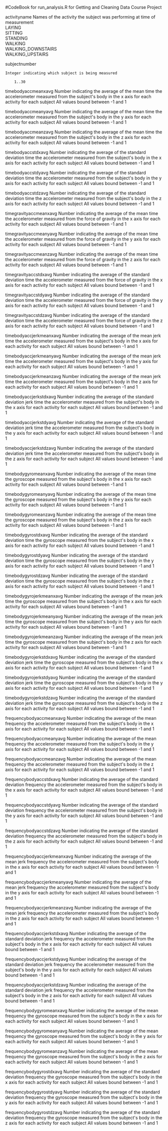 #CodeBook for run_analysis.R for Getting and Cleaning Data Course Project

activityname
    Names of the activity the subject was performing at time of measurement    
        LAYING              
        SITTING  
        STANDING            
        WALKING              
        WALKING_DOWNSTAIRS  
        WALKING_UPSTAIRS

subjectnumber

    Integer indicating which subject is being measured

        1..30
        
timebodyaccmeanxavg
    Number indicating the average of the mean time the accelerometer measured from the subject's body in the x axis for each activity for each subject
        All values bound between -1 and 1
        
timebodyaccmeanyavg
    Number indicating the average of the mean time the accelerometer measured from the subject's body in the y axis for each activity for each subject
        All values bound between -1 and 1
        
timebodyaccmeanzavg
    Number indicating the average of the mean time the accelerometer measured from the subject's body in the z axis for each activity for each subject
        All values bound between -1 and 1
        
timebodyaccstdxavg
    Number indicating the average of the standard deviation time the accelerometer measured from the subject's body in the x axis for each activity for each subject
        All values bound between -1 and 1
        
timebodyaccstdyavg
    Number indicating the average of the standard deviation time the accelerometer measured from the subject's body in the y axis for each activity for each subject
        All values bound between -1 and 1
        
timebodyaccstdzavg
    Number indicating the average of the standard deviation time the accelerometer measured from the subject's body in the z axis for each activity for each subject
        All values bound between -1 and 1
        
timegravityaccmeanxavg
    Number indicating the average of the mean time the accelerometer measured from the force of gravity in the x axis for each activity for each subject
        All values bound between -1 and 1
        
timegravityaccmeanyavg
    Number indicating the average of the mean time the accelerometer measured from the force of gravity in the y axis for each activity for each subject
        All values bound between -1 and 1
        
timegravityaccmeanzavg
    Number indicating the average of the mean time the accelerometer measured from the force of gravity in the z axis for each activity for each subject
        All values bound between -1 and 1
        
timegravityaccstdxavg
    Number indicating the average of the standard deviation time the accelerometer measured from the force of gravity in the x axis for each activity for each subject
        All values bound between -1 and 1
        
timegravityaccstdyavg
    Number indicating the average of the standard deviation time the accelerometer measured from the force of gravity in the y axis for each activity for each subject
        All values bound between -1 and 1
        
timegravityaccstdzavg
    Number indicating the average of the standard deviation time the accelerometer measured from the force of gravity in the z axis for each activity for each subject
        All values bound between -1 and 1
        
timebodyaccjerkmeanxavg
    Number indicating the average of the mean jerk time the accelerometer measured from the subject's body in the x axis for each activity for each subject
        All values bound between -1 and 1
        
timebodyaccjerkmeanyavg
    Number indicating the average of the mean jerk time the accelerometer measured from the subject's body in the y axis for each activity for each subject
        All values bound between -1 and 1
        
timebodyaccjerkmeanzavg
    Number indicating the average of the mean jerk time the accelerometer measured from the subject's body in the z axis for each activity for each subject
        All values bound between -1 and 1
        
timebodyaccjerkstdxavg
    Number indicating the average of the standard deviation jerk time the accelerometer measured from the subject's body in the x axis for each activity for each subject
        All values bound between -1 and 1
        
timebodyaccjerkstdyavg
    Number indicating the average of the standard deviation jerk time the accelerometer measured from the subject's body in the y axis for each activity for each subject
        All values bound between -1 and 1
        
timebodyaccjerkstdzavg
    Number indicating the average of the standard deviation jerk time the accelerometer measured from the subject's body in the z axis for each activity for each subject
        All values bound between -1 and 1
        
timebodygyromeanxavg
    Number indicating the average of the mean time the gyroscope measured from the subject's body in the x axis for each activity for each subject
        All values bound between -1 and 1
        
timebodygyromeanyavg
    Number indicating the average of the mean time the gyroscope measured from the subject's body in the y axis for each activity for each subject
        All values bound between -1 and 1
        
timebodygyromeanzavg
    Number indicating the average of the mean time the gyroscope measured from the subject's body in the z axis for each activity for each subject
        All values bound between -1 and 1
        
timebodygyrostdxavg
    Number indicating the average of the standard deviation time the gyroscope measured from the subject's body in the x axis for each activity for each subject
        All values bound between -1 and 1
        
timebodygyrostdyavg
    Number indicating the average of the standard deviation time the gyroscope measured from the subject's body in the y axis for each activity for each subject
        All values bound between -1 and 1
        
timebodygyrostdzavg
    Number indicating the average of the standard deviation time the gyroscope measured from the subject's body in the z axis for each activity for each subject
        All values bound between -1 and 1
        
timebodygyrojerkmeanxavg
    Number indicating the average of the mean jerk time the gyroscope measured from the subject's body in the x axis for each activity for each subject
        All values bound between -1 and 1
        
timebodygyrojerkmeanyavg
    Number indicating the average of the mean jerk time the gyroscope measured from the subject's body in the y axis for each activity for each subject
        All values bound between -1 and 1
        
timebodygyrojerkmeanzavg
    Number indicating the average of the mean jerk time the gyroscope measured from the subject's body in the z axis for each activity for each subject
        All values bound between -1 and 1
        
timebodygyrojerkstdxavg
    Number indicating the average of the standard deviation jerk time the gyroscope measured from the subject's body in the x axis for each activity for each subject
        All values bound between -1 and 1
        
timebodygyrojerkstdyavg
    Number indicating the average of the standard deviation jerk time the gyroscope measured from the subject's body in the y axis for each activity for each subject
        All values bound between -1 and 1
        
timebodygyrojerkstdzavg
    Number indicating the average of the standard deviation jerk time the gyroscope measured from the subject's body in the z axis for each activity for each subject
        All values bound between -1 and 1
        
frequencybodyaccmeanxavg
    Number indicating the average of the mean frequency the accelerometer measured from the subject's body in the x axis for each activity for each subject
        All values bound between -1 and 1
        
frequencybodyaccmeanyavg
    Number indicating the average of the mean frequency the accelerometer measured from the subject's body in the y axis for each activity for each subject
        All values bound between -1 and 1
        
frequencybodyaccmeanzavg
    Number indicating the average of the mean frequency the accelerometer measured from the subject's body in the z axis for each activity for each subject
        All values bound between -1 and 1
        
frequencybodyaccstdxavg
    Number indicating the average of the standard deviation frequency the accelerometer measured from the subject's body in the x axis for each activity for each subject
        All values bound between -1 and 1
        
frequencybodyaccstdyavg
    Number indicating the average of the standard deviation frequency the accelerometer measured from the subject's body in the y axis for each activity for each subject
        All values bound between -1 and 1
        
frequencybodyaccstdzavg
    Number indicating the average of the standard deviation frequency the accelerometer measured from the subject's body in the z axis for each activity for each subject
        All values bound between -1 and 1
        
frequencybodyaccjerkmeanxavg
    Number indicating the average of the mean jerk frequency the accelerometer measured from the subject's body in the x axis for each activity for each subject
        All values bound between -1 and 1
        
frequencybodyaccjerkmeanyavg
    Number indicating the average of the mean jerk frequency the accelerometer measured from the subject's body in the y axis for each activity for each subject
        All values bound between -1 and 1
        
frequencybodyaccjerkmeanzavg
    Number indicating the average of the mean jerk frequency the accelerometer measured from the subject's body in the z axis for each activity for each subject
        All values bound between -1 and 1
        
frequencybodyaccjerkstdxavg
    Number indicating the average of the standard deviation jerk frequency the accelerometer measured from the subject's body in the x axis for each activity for each subject
        All values bound between -1 and 1
        
frequencybodyaccjerkstdyavg
    Number indicating the average of the standard deviation jerk frequency the accelerometer measured from the subject's body in the y axis for each activity for each subject
        All values bound between -1 and 1
        
frequencybodyaccjerkstdzavg
    Number indicating the average of the standard deviation jerk frequency the accelerometer measured from the subject's body in the z axis for each activity for each subject
        All values bound between -1 and 1
        
frequencybodygyromeanxavg
    Number indicating the average of the mean frequency the gyroscope measured from the subject's body in the x axis for each activity for each subject
        All values bound between -1 and 1
        
frequencybodygyromeanyavg
    Number indicating the average of the mean frequency the gyroscope measured from the subject's body in the y axis for each activity for each subject
        All values bound between -1 and 1
        
frequencybodygyromeanzavg
    Number indicating the average of the mean frequency the gyroscope measured from the subject's body in the z axis for each activity for each subject
        All values bound between -1 and 1
        
frequencybodygyrostdxavg
    Number indicating the average of the standard deviation frequency the gyroscope measured from the subject's body in the x axis for each activity for each subject
        All values bound between -1 and 1
        
frequencybodygyrostdyavg
    Number indicating the average of the standard deviation frequency the gyroscope measured from the subject's body in the y axis for each activity for each subject
        All values bound between -1 and 1
        
frequencybodygyrostdzavg
    Number indicating the average of the standard deviation frequency the gyroscope measured from the subject's body in the z axis for each activity for each subject
        All values bound between -1 and 1
